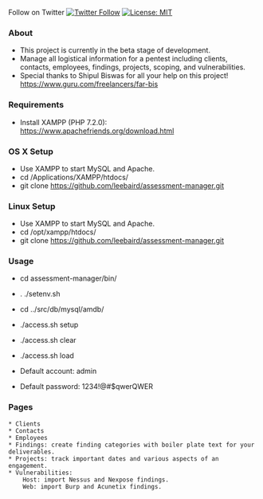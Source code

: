 Follow on Twitter [![Twitter Follow](https://img.shields.io/twitter/follow/discoverscripts.svg?style=social&label=Follow)](https://twitter.com/discoverscripts) 
[![License: MIT](https://img.shields.io/badge/License-MIT-blue.svg)](https://github.com/leebaird/discover/blob/master/LICENSE)

### About
* This project is currently in the beta stage of development.
* Manage all logistical information for a pentest including clients, contacts, employees, findings, projects, scoping, and vulnerabilities.
* Special thanks to Shipul Biswas for all your help on this project! https://www.guru.com/freelancers/far-bis

### Requirements
* Install XAMPP (PHP 7.2.0): https://www.apachefriends.org/download.html

### OS X Setup
* Use XAMPP to start MySQL and Apache.
* cd /Applications/XAMPP/htdocs/
* git clone https://github.com/leebaird/assessment-manager.git

### Linux Setup
* Use XAMPP to start MySQL and Apache.
* cd /opt/xampp/htdocs/
* git clone https://github.com/leebaird/assessment-manager.git

### Usage
* cd assessment-manager/bin/
* . ./setenv.sh

* cd ../src/db/mysql/amdb/
* ./access.sh setup
* ./access.sh clear
* ./access.sh load

* Default account: admin
* Default password: 1234!@#$qwerQWER

### Pages
```
* Clients
* Contacts
* Employees
* Findings: create finding categories with boiler plate text for your deliverables.
* Projects: track important dates and various aspects of an engagement.
* Vulnerabilities:
    Host: import Nessus and Nexpose findings.
    Web: import Burp and Acunetix findings.
```
